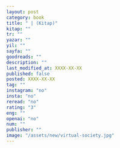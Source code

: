 ```yaml
---
layout: post
category: book
title: " | (Kitap)"
kitap: ""
tr: ""
yazar: ""
yil: ""
sayfa: ""
goodreads: ""
description: ""
last_modified_at: XXXX-XX-XX
published: false
posted: XXXX-XX-XX
tag: ""
instagram: "no"
insta: "no"
reread: "no"
rating: "3"
eng: ""
openai: "no"
num: ""
publisher: ""
image: "/assets/new/virtual-society.jpg"
---
```

